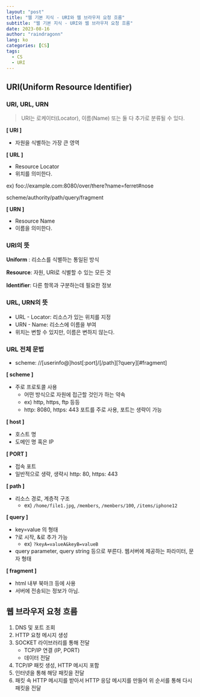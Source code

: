```yaml
---
layout: "post"
title: "웹 기본 지식 - URI와 웹 브라우저 요청 흐름"
subtitle: "웹 기본 지식 - URI와 웹 브라우저 요청 흐름"
date: 2023-08-16
author: "raindragonn"
lang: ko
categories: [CS]
tags:
  - CS
  - URI
---
```


## URI(Uniform Resource Identifier)

### URI, URL, URN

> URI는 로케이터(Locator), 이름(Name) 또는 둘 다 추가로 분류될 수 있다.
> 

**[ URI ]**

- 자원을 식별하는 가장 큰 영역

**[ URL ]**

- Resource Locator
- 위치를 의미한다.

ex) foo://example.com:8080/over/there?name=ferret#nose

scheme/authority/path/query/fragment

**[ URN ]**

- Resource Name
- 이름을 의미한다.

### URI의 뜻

**Uniform** : 리소스를 식별하는 통일된 방식

**Resource**: 자원, URI로 식별할 수 있는 모든 것

**Identifier**: 다른 항목과 구분하는데 필요한 정보

### URL, URN의 뜻

- URL - Locator: 리소스가 있는 위치를 지정
- URN - Name: 리소스에 이름을 부여
- 위치는 변할 수 있지만, 이름은 변하지 않는다.

### URL 전체 문법

- scheme: //[userinfo@]host[:port]/[/path][?query][#fragment]

**[ scheme ]**

- 주로 프로토콜 사용
    - 어떤 방식으로 자원에 접근할 것인가 하는 약속
    - ex) http, https, ftp 등등
    - http: 8080, https: 443 포트를 주로 사용, 포트는 생략이 가능

**[ host ]**

- 호스트 명
- 도메인 명 혹은 IP

**[ PORT ]** 

- 접속 포트
- 일반적으로 생략, 생략시 http: 80, https: 443

**[ path ]**

- 리소스 경로, 계층적 구조
    - ex) `/home/file1.jpg`, `/members`, `/members/100`, `/items/iphone12`

**[ query ]**

- key=value 의 형태
- ?로 시작, &로 추가 가능
    - ex) `?keyA=valueA&keyB=valueB`
- query parameter, query string 등으로 부른다. 웹서버에 제공하는 파라미터, 문자 형태

**[ fragment ]**

- html 내부 북마크 등에 사용
- 서버에 전송되는 정보가 아님.

## 웹 브라우저 요청 흐름

1. DNS 및 포트 조회
2. HTTP 요청 메시지 생성
3. SOCKET 라이브러리를 통해 전달
    - TCP/IP 연결 (IP, PORT)
    - 데이터 전달
4. TCP/IP 패킷 생성, HTTP 메시지 포함
5. 인터넷을 통해 해당 패킷을 전달
6. 패킷 속 HTTP 메시지를 받아서 HTTP 응답 메시지를 만들어 위 순서를 통해 다시 패킷을 전달